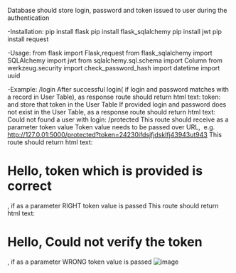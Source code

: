 Database should store login, password and token issued to user during the authentication

-Installation:
pip install flask
pip install flask_sqlalchemy 
pip install jwt
pip install request

-Usage:
from flask import Flask,request
from flask_sqlalchemy import SQLAlchemy
import jwt
from sqlalchemy.sql.schema import Column
from werkzeug.security import check_password_hash
import datetime
import uuid

-Example:
/login
After successful login( if login and password matches with a record in User Table), as response route should return html text: token: <token value> and store that token in the User Table
If provided login and password does not exist in the User Table, as a response route should return html text: Could not found a user with login: <login>
/protected
This route should receive as a parameter token value
Token value needs to be passed over URL, 
e.g. http://127.0.01:5000/protected?token=24230ifdsjfjdsklfj43943ut943
This route should return html text: <h1>Hello, token which is provided is correct </h1>, if as a parameter RIGHT token value is passed
This route should return html text: <h1>Hello, Could not verify the token </h1>, if as a parameter WRONG token value is passed
![image](https://user-images.githubusercontent.com/74668998/139093501-402458dc-6851-407b-a111-96200834848e.png)
